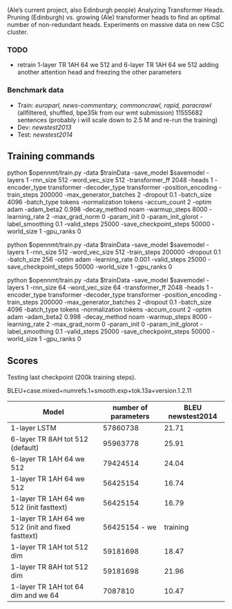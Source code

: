 (Ale’s current project, also Edinburgh people) Analyzing Transformer Heads. Pruning (Edinburgh) vs. growing (Ale) transformer heads to find an optimal number of non-redundant heads. Experiments on massive data on new CSC cluster.

### TODO
* retrain 1-layer TR 1AH 64 we 512 and 6-layer TR 1AH 64 we 512 adding another attention head and freezing the other parameters


### Benchmark data
* Train: *europarl, news-commentary, commoncrawl, rapid, paracrawl*  (allfiltered, shuffled, bpe35k from our wmt submission) 11555682 sentences (probably i will scale down to 2.5 M and re-run the training)
* Dev: *newstest2013*
* Test: *newstest2014*

## Training commands
python  $opennmt/train.py -data $trainData -save_model $savemodel -layers 1 -rnn_size 512 -word_vec_size 512 -transformer_ff 2048 -heads 1  -encoder_type transformer -decoder_type transformer -position_encoding -train_steps 200000  -max_generator_batches 2 -dropout 0.1 -batch_size 4096 -batch_type tokens -normalization tokens  -accum_count 2 -optim adam -adam_beta2 0.998 -decay_method noam -warmup_steps 8000 -learning_rate 2 -max_grad_norm 0 -param_init 0  -param_init_glorot -label_smoothing 0.1 -valid_steps 25000 -save_checkpoint_steps 50000 -world_size 1 -gpu_ranks 0


python  $opennmt/train.py -data $trainData -save_model $savemodel -layers 1 -rnn_size 512 -word_vec_size 512 -train_steps 200000  -dropout 0.1 -batch_size 256 -optim adam -learning_rate 0.001 -valid_steps 25000 -save_checkpoint_steps 50000 -world_size 1 -gpu_ranks 0

python  $opennmt/train.py -data $trainData -save_model $savemodel -layers 1 -rnn_size 64 -word_vec_size 64 -transformer_ff 2048 -heads 1  -encoder_type transformer -decoder_type transformer -position_encoding -train_steps 200000  -max_generator_batches 2 -dropout 0.1 -batch_size 4096 -batch_type tokens -normalization tokens  -accum_count 2 -optim adam -adam_beta2 0.998 -decay_method noam -warmup_steps 8000 -learning_rate 2 -max_grad_norm 0 -param_init 0  -param_init_glorot -label_smoothing 0.1 -valid_steps 25000 -save_checkpoint_steps 50000 -world_size 1 -gpu_ranks 0

## Scores

Testing last checkpoint (200k training steps).

BLEU+case.mixed+numrefs.1+smooth.exp+tok.13a+version.1.2.11



| Model                  | number of parameters     | BLEU newstest2014 |
| ---                    | ---                      |---                |
| 1-layer LSTM           | 57860738                 |       21.71            |
| 6-layer TR 8AH tot 512 (default)    |   95963778         |    25.91               |
| 6-layer TR 1AH 64 we 512    |   79424514         |          24.04         |
| 1-layer TR 1AH 64 we 512    |   56425154         |         16.74          |
| 1-layer TR 1AH 64 we 512 (init fasttext)   |   56425154         |       16.79            |
| 1-layer TR 1AH 64 we 512 (init and fixed fasttext)   |   56425154 - we        |         training          |
| 1-layer TR 1AH tot 512 dim  | 59181698            |       18.47            |
| 1-layer TR 8AH tot 512 dim  | 59181698            |       21.96            |
| 1-layer TR 1AH tot 64 dim and we 64  |  7087810            |       10.47            |
